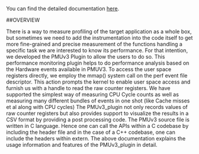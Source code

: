 You can find the detailed documentation [here](Documentation-PMUV3_plugin.pdf).

##OVERVIEW

There is a way to measure profiling of the target application as a whole box, but sometimes we need to add the instrumentation into the code itself to get more fine-grained and precise measurement of the functions handling a specific task we are interested to know its performance. For that intention, we developed the PMUv3 Plugin to allow the users to do so. This performance monitoring plugin helps to do performance analysis based on the Hardware events available in PMUV3. 
To access the user space registers directly, we employ the mmap() system call on the perf event file descriptor. This action prompts the kernel to enable user space access and furnish us with a handle to read the raw counter registers. We have supported the simplest way of measuring CPU Cycle counts as well as measuring many different bundles of events in one shot (like Cache misses et al along with CPU cycles)
The PMUv3_plugin not only records values of raw counter registers but also provides support to visualize the results in a CSV format by providing a post processing code. The PMUv3 source file is written in C language. Hence one can call the APIs within a C codebase by including the header file and in the case of a C++ codebase, one can include the headers within extern. The above documentation explains the usage information and features of the PMUv3_plugin in detail.  



